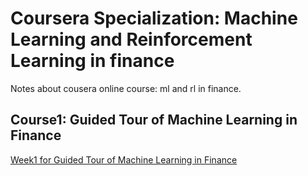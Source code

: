 # Coursera Specialization: Machine Learning and Reinforcement Learning in finance
Notes about cousera online course: ml and rl in finance.

## Course1: Guided Tour of Machine Learning in Finance
[Week1 for Guided Tour of Machine Learning in Finance](https://github.com/SuperSaiki/coursera-MachineLearning-and-ReinforcementLearning-in-finance/blob/master/1.%20Guided%20Tour%20of%20Machine%20Learning%20in%20Finance_Week1.md)



